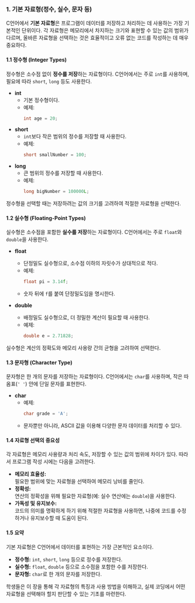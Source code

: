 ### 1. 기본 자료형(정수, 실수, 문자 등)

C언어에서 **기본 자료형**은 프로그램이 데이터를 저장하고 처리하는 데 사용하는 가장 기본적인 단위이다. 각 자료형은 메모리에서 차지하는 크기와 표현할 수 있는 값의 범위가 다르며, 올바른 자료형을 선택하는 것은 효율적이고 오류 없는 코드를 작성하는 데 매우 중요하다.

#### 1.1 정수형 (Integer Types)
정수형은 소수점 없이 **정수를 저장**하는 자료형이다. C언어에서는 주로 `int`를 사용하며, 필요에 따라 `short`, `long` 등도 사용한다.

- **int**  
  - 기본 정수형이다.  
  - 예제:  
    ```c
    int age = 20;
    ```
- **short**  
  - `int`보다 작은 범위의 정수를 저장할 때 사용한다.  
  - 예제:  
    ```c
    short smallNumber = 100;
    ```
- **long**  
  - 큰 범위의 정수를 저장할 때 사용한다.  
  - 예제:  
    ```c
    long bigNumber = 100000L;
    ```

정수형을 선택할 때는 저장하려는 값의 크기를 고려하여 적절한 자료형을 선택한다.

#### 1.2 실수형 (Floating-Point Types)
실수형은 소수점을 포함한 **실수를 저장**하는 자료형이다. C언어에서는 주로 `float`와 `double`을 사용한다.

- **float**  
  - 단정밀도 실수형으로, 소수점 이하의 자릿수가 상대적으로 적다.  
  - 예제:  
    ```c
    float pi = 3.14f;
    ```
  - 숫자 뒤에 `f`를 붙여 단정밀도임을 명시한다.
  
- **double**  
  - 배정밀도 실수형으로, 더 정밀한 계산이 필요할 때 사용한다.  
  - 예제:  
    ```c
    double e = 2.71828;
    ```

실수형은 계산의 정확도와 메모리 사용량 간의 균형을 고려하여 선택한다.

#### 1.3 문자형 (Character Type)
문자형은 한 개의 문자를 저장하는 자료형이다. C언어에서는 `char`를 사용하며, 작은 따옴표(`' '`) 안에 단일 문자를 표현한다.

- **char**  
  - 예제:  
    ```c
    char grade = 'A';
    ```
  - 문자뿐만 아니라, ASCII 값을 이용해 다양한 문자 데이터를 처리할 수 있다.

#### 1.4 자료형 선택의 중요성
각 자료형은 메모리 사용량과 처리 속도, 저장할 수 있는 값의 범위에 차이가 있다. 따라서 프로그램 작성 시에는 다음을 고려한다.

- **메모리 효율성:**  
  필요한 범위에 맞는 자료형을 선택하여 메모리 낭비를 줄인다.
- **정확성:**  
  연산의 정확성을 위해 필요한 자료형(예: 실수 연산에는 `double`)을 사용한다.
- **가독성 및 유지보수:**  
  코드의 의미를 명확하게 하기 위해 적절한 자료형을 사용하면, 나중에 코드를 수정하거나 유지보수할 때 도움이 된다.

#### 1.5 요약
기본 자료형은 C언어에서 데이터를 표현하는 가장 근본적인 요소이다.  
- **정수형:** `int`, `short`, `long` 등으로 정수를 저장한다.  
- **실수형:** `float`, `double` 등으로 소수점을 포함한 수를 저장한다.  
- **문자형:** `char`로 한 개의 문자를 저장한다.

학생들은 이 장을 통해 각 자료형의 특징과 사용 방법을 이해하고, 실제 코딩에서 어떤 자료형을 선택해야 할지 판단할 수 있는 기초를 마련한다.
